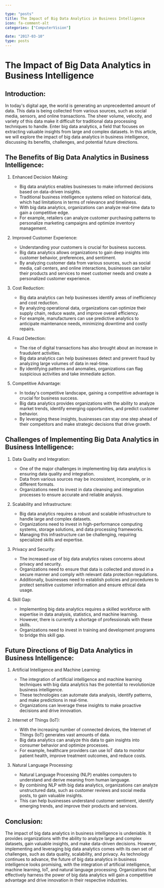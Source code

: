 ```yaml
---

type: "posts"
title: The Impact of Big Data Analytics in Business Intelligence
icon: fa-comment-alt
categories: ["ComputerVision"]

date: "2017-03-10"
type: posts
---
```





# The Impact of Big Data Analytics in Business Intelligence

## Introduction:

In today's digital age, the world is generating an unprecedented amount of data. This data is being collected from various sources, such as social media, sensors, and online transactions. The sheer volume, velocity, and variety of this data make it difficult for traditional data processing techniques to handle. Enter big data analytics, a field that focuses on extracting valuable insights from large and complex datasets. In this article, we will explore the impact of big data analytics in business intelligence, discussing its benefits, challenges, and potential future directions.

## The Benefits of Big Data Analytics in Business Intelligence:

1. Enhanced Decision Making:
   - Big data analytics enables businesses to make informed decisions based on data-driven insights.
   - Traditional business intelligence systems relied on historical data, which had limitations in terms of relevance and timeliness.
   - With big data analytics, organizations can analyze real-time data to gain a competitive edge.
   - For example, retailers can analyze customer purchasing patterns to personalize marketing campaigns and optimize inventory management.

2. Improved Customer Experience:
   - Understanding your customers is crucial for business success.
   - Big data analytics allows organizations to gain deep insights into customer behavior, preferences, and sentiment.
   - By analyzing customer data from various sources, such as social media, call centers, and online interactions, businesses can tailor their products and services to meet customer needs and create a personalized customer experience.

3. Cost Reduction:
   - Big data analytics can help businesses identify areas of inefficiency and cost reduction.
   - By analyzing operational data, organizations can optimize their supply chain, reduce waste, and improve overall efficiency.
   - For example, manufacturers can use predictive analytics to anticipate maintenance needs, minimizing downtime and costly repairs.

4. Fraud Detection:
   - The rise of digital transactions has also brought about an increase in fraudulent activities.
   - Big data analytics can help businesses detect and prevent fraud by analyzing large volumes of data in real-time.
   - By identifying patterns and anomalies, organizations can flag suspicious activities and take immediate action.

5. Competitive Advantage:
   - In today's competitive landscape, gaining a competitive advantage is crucial for business success.
   - Big data analytics provides organizations with the ability to analyze market trends, identify emerging opportunities, and predict customer behavior.
   - By leveraging these insights, businesses can stay one step ahead of their competitors and make strategic decisions that drive growth.

## Challenges of Implementing Big Data Analytics in Business Intelligence:

1. Data Quality and Integration:
   - One of the major challenges in implementing big data analytics is ensuring data quality and integration.
   - Data from various sources may be inconsistent, incomplete, or in different formats.
   - Organizations need to invest in data cleansing and integration processes to ensure accurate and reliable analysis.

2. Scalability and Infrastructure:
   - Big data analytics requires a robust and scalable infrastructure to handle large and complex datasets.
   - Organizations need to invest in high-performance computing systems, storage solutions, and data processing frameworks.
   - Managing this infrastructure can be challenging, requiring specialized skills and expertise.

3. Privacy and Security:
   - The increased use of big data analytics raises concerns about privacy and security.
   - Organizations need to ensure that data is collected and stored in a secure manner and comply with relevant data protection regulations.
   - Additionally, businesses need to establish policies and procedures to protect sensitive customer information and ensure ethical data usage.

4. Skill Gap:
   - Implementing big data analytics requires a skilled workforce with expertise in data analysis, statistics, and machine learning.
   - However, there is currently a shortage of professionals with these skills.
   - Organizations need to invest in training and development programs to bridge this skill gap.

## Future Directions of Big Data Analytics in Business Intelligence:

1. Artificial Intelligence and Machine Learning:
   - The integration of artificial intelligence and machine learning techniques with big data analytics has the potential to revolutionize business intelligence.
   - These technologies can automate data analysis, identify patterns, and make predictions in real-time.
   - Organizations can leverage these insights to make proactive decisions and drive innovation.

2. Internet of Things (IoT):
   - With the increasing number of connected devices, the Internet of Things (IoT) generates vast amounts of data.
   - Big data analytics can analyze this data to gain insights into consumer behavior and optimize processes.
   - For example, healthcare providers can use IoT data to monitor patient health, improve treatment outcomes, and reduce costs.

3. Natural Language Processing:
   - Natural Language Processing (NLP) enables computers to understand and derive meaning from human language.
   - By combining NLP with big data analytics, organizations can analyze unstructured data, such as customer reviews and social media posts, to gain valuable insights.
   - This can help businesses understand customer sentiment, identify emerging trends, and improve their products and services.

## Conclusion:

The impact of big data analytics in business intelligence is undeniable. It provides organizations with the ability to analyze large and complex datasets, gain valuable insights, and make data-driven decisions. However, implementing and leveraging big data analytics comes with its own set of challenges, such as data quality, scalability, and privacy. As technology continues to advance, the future of big data analytics in business intelligence looks promising, with the integration of artificial intelligence, machine learning, IoT, and natural language processing. Organizations that effectively harness the power of big data analytics will gain a competitive advantage and drive innovation in their respective industries.